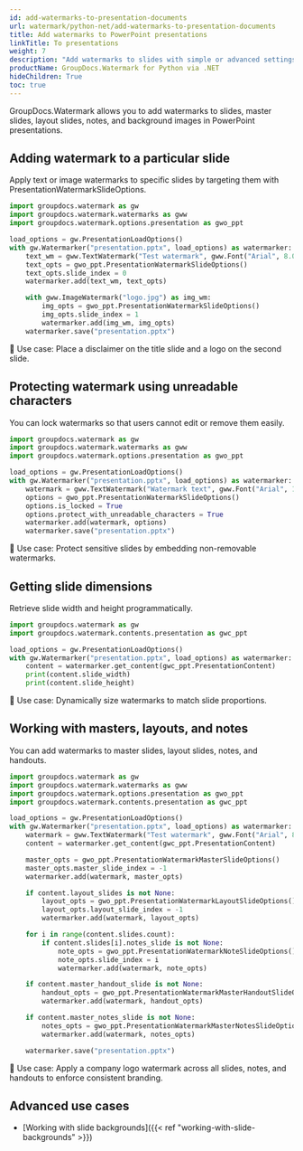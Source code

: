 ```yaml
---
id: add-watermarks-to-presentation-documents
url: watermark/python-net/add-watermarks-to-presentation-documents
title: Add watermarks to PowerPoint presentations
linkTitle: To presentations
weight: 7
description: "Add watermarks to slides with simple or advanced settings using Python via .NET."
productName: GroupDocs.Watermark for Python via .NET
hideChildren: True
toc: true
---
```


GroupDocs.Watermark allows you to add watermarks to slides, master slides, layout slides, notes, and background images in PowerPoint presentations.

## Adding watermark to a particular slide

Apply text or image watermarks to specific slides by targeting them with PresentationWatermarkSlideOptions.

```python
import groupdocs.watermark as gw
import groupdocs.watermark.watermarks as gww
import groupdocs.watermark.options.presentation as gwo_ppt

load_options = gw.PresentationLoadOptions()
with gw.Watermarker("presentation.pptx", load_options) as watermarker:
    text_wm = gww.TextWatermark("Test watermark", gww.Font("Arial", 8.0))
    text_opts = gwo_ppt.PresentationWatermarkSlideOptions()
    text_opts.slide_index = 0
    watermarker.add(text_wm, text_opts)

    with gww.ImageWatermark("logo.jpg") as img_wm:
        img_opts = gwo_ppt.PresentationWatermarkSlideOptions()
        img_opts.slide_index = 1
        watermarker.add(img_wm, img_opts)
    watermarker.save("presentation.pptx")
```
🔹 Use case: Place a disclaimer on the title slide and a logo on the second slide.

## Protecting watermark using unreadable characters

You can lock watermarks so that users cannot edit or remove them easily.

```python
import groupdocs.watermark as gw
import groupdocs.watermark.watermarks as gww
import groupdocs.watermark.options.presentation as gwo_ppt

load_options = gw.PresentationLoadOptions()
with gw.Watermarker("presentation.pptx", load_options) as watermarker:
    watermark = gww.TextWatermark("Watermark text", gww.Font("Arial", 19.0))
    options = gwo_ppt.PresentationWatermarkSlideOptions()
    options.is_locked = True
    options.protect_with_unreadable_characters = True
    watermarker.add(watermark, options)
    watermarker.save("presentation.pptx")
```

🔹 Use case: Protect sensitive slides by embedding non-removable watermarks.

## Getting slide dimensions

Retrieve slide width and height programmatically.

```python
import groupdocs.watermark as gw
import groupdocs.watermark.contents.presentation as gwc_ppt

load_options = gw.PresentationLoadOptions()
with gw.Watermarker("presentation.pptx", load_options) as watermarker:
    content = watermarker.get_content(gwc_ppt.PresentationContent)
    print(content.slide_width)
    print(content.slide_height)
```
🔹 Use case: Dynamically size watermarks to match slide proportions.

## Working with masters, layouts, and notes

You can add watermarks to master slides, layout slides, notes, and handouts.

```python
import groupdocs.watermark as gw
import groupdocs.watermark.watermarks as gww
import groupdocs.watermark.options.presentation as gwo_ppt
import groupdocs.watermark.contents.presentation as gwc_ppt

load_options = gw.PresentationLoadOptions()
with gw.Watermarker("presentation.pptx", load_options) as watermarker:
    watermark = gww.TextWatermark("Test watermark", gww.Font("Arial", 8.0))
    content = watermarker.get_content(gwc_ppt.PresentationContent)

    master_opts = gwo_ppt.PresentationWatermarkMasterSlideOptions()
    master_opts.master_slide_index = -1
    watermarker.add(watermark, master_opts)

    if content.layout_slides is not None:
        layout_opts = gwo_ppt.PresentationWatermarkLayoutSlideOptions()
        layout_opts.layout_slide_index = -1
        watermarker.add(watermark, layout_opts)

    for i in range(content.slides.count):
        if content.slides[i].notes_slide is not None:
            note_opts = gwo_ppt.PresentationWatermarkNoteSlideOptions()
            note_opts.slide_index = i
            watermarker.add(watermark, note_opts)

    if content.master_handout_slide is not None:
        handout_opts = gwo_ppt.PresentationWatermarkMasterHandoutSlideOptions()
        watermarker.add(watermark, handout_opts)

    if content.master_notes_slide is not None:
        notes_opts = gwo_ppt.PresentationWatermarkMasterNotesSlideOptions()
        watermarker.add(watermark, notes_opts)

    watermarker.save("presentation.pptx")
```
🔹 Use case: Apply a company logo watermark across all slides, notes, and handouts to enforce consistent branding.

## Advanced use cases

- [Working with slide backgrounds]({{< ref "working-with-slide-backgrounds" >}})


